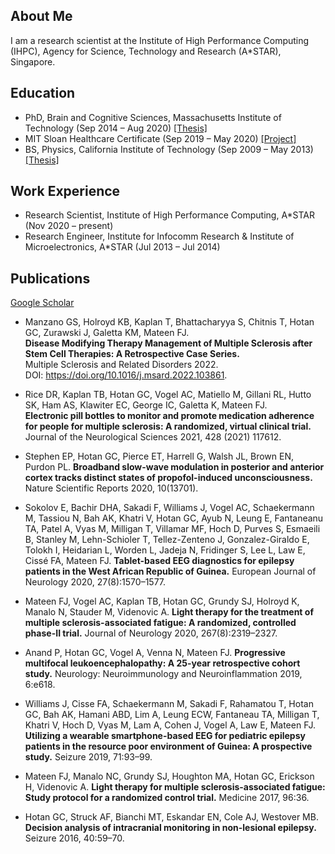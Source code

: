 ## About Me
I am a research scientist at the Institute of High Performance Computing (IHPC), Agency for Science, Technology and Research (A\*STAR), Singapore.

## Education
- PhD, Brain and Cognitive Sciences, Massachusetts Institute of Technology (Sep 2014 &ndash; Aug 2020) [\[Thesis\]](https://dspace.mit.edu/handle/1721.1/129230)
- MIT Sloan Healthcare Certificate (Sep 2019 &ndash; May 2020) [\[Project\]](https://mitsloan.mit.edu/sites/default/files/inline-files/H-Lab%202019%20-%20Boston%20Medical%20Center%20poster.pdf)
- BS, Physics, California Institute of Technology (Sep 2009 &ndash; May 2013) [\[Thesis\]](https://thesis.library.caltech.edu/10705/)

## Work Experience
- Research Scientist, Institute of High Performance Computing, A\*STAR (Nov 2020 &ndash; present)
- Research Engineer, Institute for Infocomm Research & Institute of Microelectronics, A\*STAR (Jul 2013 &ndash; Jul 2014)

## Publications
[Google Scholar](https://scholar.google.com/citations?hl=en&user=r9zzv4EAAAAJ)
- Manzano GS, Holroyd KB, Kaplan T, Bhattacharyya S, Chitnis T, Hotan GC, Zurawski J, Galetta KM, Mateen FJ.  
**Disease Modifying Therapy Management of Multiple Sclerosis after Stem Cell Therapies: A Retrospective Case Series.**  
Multiple Sclerosis and Related Disorders 2022.   
DOI: https://doi.org/10.1016/j.msard.2022.103861.

- Rice DR, Kaplan TB, Hotan GC, Vogel AC, Matiello M, Gillani RL, Hutto SK, Ham AS, Klawiter EC, George IC, Galetta K, Mateen FJ.   
**Electronic pill bottles to monitor and promote medication adherence for people for multiple sclerosis: A randomized, virtual clinical trial.**    
Journal of the Neurological Sciences 2021, 428 (2021) 117612.

- Stephen EP, Hotan GC, Pierce ET, Harrell G, Walsh JL, Brown EN, Purdon PL. **Broadband slow-wave modulation in posterior and anterior cortex tracks distinct states of propofol-induced unconsciousness.** Nature Scientific Reports 2020, 10(13701).

- Sokolov E, Bachir DHA, Sakadi F, Williams J, Vogel AC, Schaekermann M, Tassiou N, Bah AK, Khatri V, Hotan GC, Ayub N, Leung E, Fantaneanu TA, Patel A, Vyas M, Milligan T, Villamar MF, Hoch D, Purves S, Esmaeili B, Stanley M, Lehn-Schioler T, Tellez-Zenteno J, Gonzalez-Giraldo E, Tolokh I, Heidarian L, Worden L, Jadeja N, Fridinger S, Lee L, Law E, Cissé FA, Mateen FJ. **Tablet-based EEG diagnostics for epilepsy patients in the West African Republic of Guinea.** European Journal of Neurology 2020, 27(8):1570&ndash;1577.

- Mateen FJ, Vogel AC, Kaplan TB, Hotan GC, Grundy SJ, Holroyd K, Manalo N, Stauder M, Videnovic A. **Light therapy for the treatment of multiple sclerosis-associated fatigue: A randomized, controlled phase-II trial.** Journal of Neurology 2020, 267(8):2319&ndash;2327.

- Anand P, Hotan GC, Vogel A, Venna N, Mateen FJ. **Progressive multifocal leukoencephalopathy: A 25-year retrospective cohort study.** Neurology: Neuroimmunology and Neuroinflammation 2019, 6:e618.

- Williams J, Cisse FA, Schaekermann M, Sakadi F, Rahamatou T, Hotan GC, Bah AK, Hamani ABD, Lim A, Leung ECW, Fantaneau TA, Milligan T, Khatri V, Hoch D, Vyas M, Lam A, Cohen J, Vogel A, Law E, Mateen FJ. **Utilizing a wearable smartphone-based EEG for pediatric epilepsy patients in the resource poor environment of Guinea: A prospective study.** Seizure 2019, 71:93&ndash;99.

- Mateen FJ, Manalo NC, Grundy SJ, Houghton MA, Hotan GC, Erickson H, Videnovic A. **Light therapy for multiple sclerosis-associated fatigue: Study protocol for a randomized control trial.** Medicine 2017, 96:36. 

-	Hotan GC, Struck AF, Bianchi MT, Eskandar EN, Cole AJ, Westover MB. **Decision analysis of intracranial monitoring in non-lesional epilepsy.** Seizure 2016, 40:59&ndash;70.



[comment]: # (## Curriculum Vitae)

